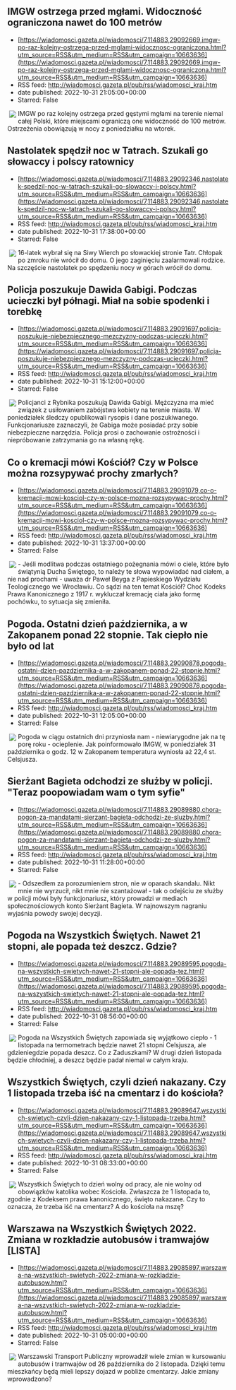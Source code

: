 ## IMGW ostrzega przed mgłami. Widoczność ograniczona nawet do 100 metrów
 - [https://wiadomosci.gazeta.pl/wiadomosci/7,114883,29092669,imgw-po-raz-kolejny-ostrzega-przed-mglami-widocznosc-ograniczona.html?utm_source=RSS&utm_medium=RSS&utm_campaign=10663636](https://wiadomosci.gazeta.pl/wiadomosci/7,114883,29092669,imgw-po-raz-kolejny-ostrzega-przed-mglami-widocznosc-ograniczona.html?utm_source=RSS&utm_medium=RSS&utm_campaign=10663636)
 - RSS feed: http://wiadomosci.gazeta.pl/pub/rss/wiadomosci_kraj.htm
 - date published: 2022-10-31 21:05:00+00:00
 - Starred: False

<img align="left" hspace="4" src="https://bi.im-g.pl/im/7d/be/1b/z29092733M,IMGW-po-raz-kolejny-ostrzega-przed-mglami---zdjeci.jpg" vspace="2" />IMGW po raz kolejny ostrzega przed gęstymi mgłami na terenie niemal całej Polski, które miejscami ograniczą one widoczność do 100 metrów. Ostrzeżenia obowiązują w nocy z poniedziałku na wtorek.

## Nastolatek spędził noc w Tatrach. Szukali go słowaccy i polscy ratownicy
 - [https://wiadomosci.gazeta.pl/wiadomosci/7,114883,29092346,nastolatek-spedzil-noc-w-tatrach-szukali-go-slowaccy-i-polscy.html?utm_source=RSS&utm_medium=RSS&utm_campaign=10663636](https://wiadomosci.gazeta.pl/wiadomosci/7,114883,29092346,nastolatek-spedzil-noc-w-tatrach-szukali-go-slowaccy-i-polscy.html?utm_source=RSS&utm_medium=RSS&utm_campaign=10663636)
 - RSS feed: http://wiadomosci.gazeta.pl/pub/rss/wiadomosci_kraj.htm
 - date published: 2022-10-31 17:38:00+00:00
 - Starred: False

<img align="left" hspace="4" src="https://bi.im-g.pl/im/66/b4/1b/z29052006M,Tragiczny-wypadek-w-Tatrach---zdjecie-ilustracyjne.jpg" vspace="2" />16-latek wybrał się na Siwy Wierch po słowackiej stronie Tatr. Chłopak po zmroku nie wrócił do domu. O jego zaginięciu zaalarmowali rodzice. Na szczęście nastolatek po spędzeniu nocy w górach wrócił do domu.

## Policja poszukuje Dawida Gabigi. Podczas ucieczki był półnagi. Miał na sobie spodenki i torebkę
 - [https://wiadomosci.gazeta.pl/wiadomosci/7,114883,29091697,policja-poszukuje-niebezpiecznego-mezczyzny-podczas-ucieczki.html?utm_source=RSS&utm_medium=RSS&utm_campaign=10663636](https://wiadomosci.gazeta.pl/wiadomosci/7,114883,29091697,policja-poszukuje-niebezpiecznego-mezczyzny-podczas-ucieczki.html?utm_source=RSS&utm_medium=RSS&utm_campaign=10663636)
 - RSS feed: http://wiadomosci.gazeta.pl/pub/rss/wiadomosci_kraj.htm
 - date published: 2022-10-31 15:12:00+00:00
 - Starred: False

<img align="left" hspace="4" src="https://bi.im-g.pl/im/09/be/1b/z29091849M,Policja-poszukuje-Dawida-Gabiga.jpg" vspace="2" />Policjanci z Rybnika poszukują Dawida Gabigi. Mężczyzna ma mieć związek z usiłowaniem zabójstwa kobiety na terenie miasta. W poniedziałek śledczy opublikowali rysopis i dane poszukiwanego. Funkcjonariusze zaznaczyli, że Gabiga może posiadać przy sobie niebezpieczne narzędzia. Policja prosi o zachowanie ostrożności i niepróbowanie zatrzymania go na własną rękę.

## Co o kremacji mówi Kościół? Czy w Polsce można rozsypywać prochy zmarłych?
 - [https://wiadomosci.gazeta.pl/wiadomosci/7,114883,29091079,co-o-kremacji-mowi-kosciol-czy-w-polsce-mozna-rozsypywac-prochy.html?utm_source=RSS&utm_medium=RSS&utm_campaign=10663636](https://wiadomosci.gazeta.pl/wiadomosci/7,114883,29091079,co-o-kremacji-mowi-kosciol-czy-w-polsce-mozna-rozsypywac-prochy.html?utm_source=RSS&utm_medium=RSS&utm_campaign=10663636)
 - RSS feed: http://wiadomosci.gazeta.pl/pub/rss/wiadomosci_kraj.htm
 - date published: 2022-10-31 13:37:00+00:00
 - Starred: False

<img align="left" hspace="4" src="https://bi.im-g.pl/im/38/ce/1a/z28109624M,Kremacja.jpg" vspace="2" />- Jeśli modlitwa podczas ostatniego pożegnania mówi o ciele, które było świątynią Ducha Świętego, to należy te słowa wypowiadać nad ciałem, a nie nad prochami - uważa dr Paweł Beyga z Papieskiego Wydziału Teologicznego we Wrocławiu. Co sądzi na ten temat Kościół? Choć Kodeks Prawa Kanonicznego z 1917 r. wykluczał kremację ciała jako formę pochówku, to sytuacja się zmieniła.

## Pogoda. Ostatni dzień października, a w Zakopanem ponad 22 stopnie. Tak ciepło nie było od lat
 - [https://wiadomosci.gazeta.pl/wiadomosci/7,114883,29090878,pogoda-ostatni-dzien-pazdziernika-a-w-zakopanem-ponad-22-stopnie.html?utm_source=RSS&utm_medium=RSS&utm_campaign=10663636](https://wiadomosci.gazeta.pl/wiadomosci/7,114883,29090878,pogoda-ostatni-dzien-pazdziernika-a-w-zakopanem-ponad-22-stopnie.html?utm_source=RSS&utm_medium=RSS&utm_campaign=10663636)
 - RSS feed: http://wiadomosci.gazeta.pl/pub/rss/wiadomosci_kraj.htm
 - date published: 2022-10-31 12:05:00+00:00
 - Starred: False

<img align="left" hspace="4" src="https://bi.im-g.pl/im/c9/be/1b/z29091017M,Pogoda--W-Zakopanem-22-stopnie-Celsjusza.jpg" vspace="2" />Pogoda w ciągu ostatnich dni przyniosła nam - niewiarygodne jak na tę porę roku - ocieplenie. Jak poinformowało IMGW, w poniedziałek 31 października o godz. 12 w Zakopanem temperatura wyniosła aż 22,4 st. Celsjusza.

## Sierżant Bagieta odchodzi ze służby w policji. "Teraz poopowiadam wam o tym syfie"
 - [https://wiadomosci.gazeta.pl/wiadomosci/7,114883,29089880,chora-pogon-za-mandatami-sierzant-bagieta-odchodzi-ze-sluzby.html?utm_source=RSS&utm_medium=RSS&utm_campaign=10663636](https://wiadomosci.gazeta.pl/wiadomosci/7,114883,29089880,chora-pogon-za-mandatami-sierzant-bagieta-odchodzi-ze-sluzby.html?utm_source=RSS&utm_medium=RSS&utm_campaign=10663636)
 - RSS feed: http://wiadomosci.gazeta.pl/pub/rss/wiadomosci_kraj.htm
 - date published: 2022-10-31 11:28:00+00:00
 - Starred: False

<img align="left" hspace="4" src="https://bi.im-g.pl/im/ca/be/1b/z29090762M,Sierzant-Bagieta-odchodzi-ze-sluzby-w-policji.jpg" vspace="2" />- Odszedłem za porozumieniem stron, nie w oparach skandalu. Nikt mnie nie wyrzucił, nikt mnie nie szantażował - tak o odejściu ze służby w policji mówi były funkcjonariusz, który prowadzi w mediach społecznościowych konto Sierżant Bagieta. W najnowszym nagraniu wyjaśnia powody swojej decyzji.

## Pogoda na Wszystkich Świętych. Nawet 21 stopni, ale popada też deszcz. Gdzie?
 - [https://wiadomosci.gazeta.pl/wiadomosci/7,114883,29089595,pogoda-na-wszystkich-swietych-nawet-21-stopni-ale-popada-tez.html?utm_source=RSS&utm_medium=RSS&utm_campaign=10663636](https://wiadomosci.gazeta.pl/wiadomosci/7,114883,29089595,pogoda-na-wszystkich-swietych-nawet-21-stopni-ale-popada-tez.html?utm_source=RSS&utm_medium=RSS&utm_campaign=10663636)
 - RSS feed: http://wiadomosci.gazeta.pl/pub/rss/wiadomosci_kraj.htm
 - date published: 2022-10-31 08:56:00+00:00
 - Starred: False

<img align="left" hspace="4" src="https://bi.im-g.pl/im/42/bd/1b/z29089602M,Pogoda-na-Wszystkich-Swietych--zdjecie-ilustracyjn.jpg" vspace="2" />Pogoda na Wszystkich Świętych zapowiada się wyjątkowo ciepło - 1 listopada na termometrach będzie nawet 21 stopni Celsjusza, ale gdzieniegdzie popada deszcz. Co z Zaduszkami? W drugi dzień listopada będzie chłodniej, a deszcz będzie padał niemal w całym kraju.

## Wszystkich Świętych, czyli dzień nakazany. Czy 1 listopada trzeba iść na cmentarz i do kościoła?
 - [https://wiadomosci.gazeta.pl/wiadomosci/7,114883,29089647,wszystkich-swietych-czyli-dzien-nakazany-czy-1-listopada-trzeba.html?utm_source=RSS&utm_medium=RSS&utm_campaign=10663636](https://wiadomosci.gazeta.pl/wiadomosci/7,114883,29089647,wszystkich-swietych-czyli-dzien-nakazany-czy-1-listopada-trzeba.html?utm_source=RSS&utm_medium=RSS&utm_campaign=10663636)
 - RSS feed: http://wiadomosci.gazeta.pl/pub/rss/wiadomosci_kraj.htm
 - date published: 2022-10-31 08:33:00+00:00
 - Starred: False

<img align="left" hspace="4" src="https://bi.im-g.pl/im/11/bd/1b/z29085713M,Cmentarz-w-dniu-Wszystkich-Swietych--zdjecie-ilust.jpg" vspace="2" />Wszystkich Świętych to dzień wolny od pracy, ale nie wolny od obowiązków katolika wobec Kościoła. Zwłaszcza że 1 listopada to, zgodnie z Kodeksem prawa kanonicznego, święto nakazane. Czy to oznacza, że trzeba iść na cmentarz? A do kościoła na mszę?

## Warszawa na Wszystkich Świętych 2022. Zmiana w rozkładzie autobusów i tramwajów [LISTA]
 - [https://wiadomosci.gazeta.pl/wiadomosci/7,114883,29085897,warszawa-na-wszystkich-swietych-2022-zmiana-w-rozkladzie-autobusow.html?utm_source=RSS&utm_medium=RSS&utm_campaign=10663636](https://wiadomosci.gazeta.pl/wiadomosci/7,114883,29085897,warszawa-na-wszystkich-swietych-2022-zmiana-w-rozkladzie-autobusow.html?utm_source=RSS&utm_medium=RSS&utm_campaign=10663636)
 - RSS feed: http://wiadomosci.gazeta.pl/pub/rss/wiadomosci_kraj.htm
 - date published: 2022-10-31 05:00:00+00:00
 - Starred: False

<img align="left" hspace="4" src="https://bi.im-g.pl/im/86/74/1a/z27740294M,Wszystkich-Swietych-w-Warszawie--Dodatkowe-linie-c.jpg" vspace="2" />Warszawski Transport Publiczny wprowadził wiele zmian w kursowaniu autobusów i tramwajów od 26 października do 2 listopada. Dzięki temu mieszkańcy będą mieli lepszy dojazd w pobliże cmentarzy. Jakie zmiany wprowadzono?
